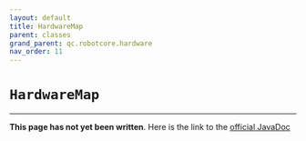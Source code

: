```yaml
---
layout: default
title: HardwareMap
parent: classes
grand_parent: qc.robotcore.hardware
nav_order: 11
---
```

# `HardwareMap`
---
**This page has not yet been written**. Here is the link to the [official JavaDoc](https://ftctechnh.github.io/ftc_app/doc/javadoc/com/qualcomm/robotcore/hardware/HardwareMap.html)
        